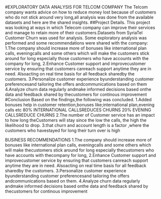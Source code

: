 #EXPLORATORY DATA ANALYSIS FOR TELCOM COMPANY
The Telcom company wants advice on how to reduce money lost because of customers who do not stick around very long,all analysis was done from the available datasets and here are the shared insights.
##Project Details.
This project was looking at ways in which Telecom company can improve their services and manage to retain more of their customers.Datasets from SyriaTel Customer Churn was used for analysis.
Some exploratory analysis was performed and some recommendations were shared with the company:
1.The company should increase more of bonuses like international plan calls, eveningcalls and some others which will make the customers stick around for long especially those customers who have accounts with the company for long,
2.Enhance Customer support and improvecustomer service by ensuring that customers canreach support anytime they are in need. Alsoacting on real time basis for all feedback sharedby the customers.
3.Personalize
customer experience byunderstanding customer preferencesand tailoring the offers andcommunications based on them
4.Analyze churn data regularly andmake informed decisions based onthe data and feedback shared by thecustomers for continous improvement
#Conclusion
Based on the findings,the following was concluded.
1.Added bonuses help in customer retention,bonuses like;international plan,evening calls etc
80% INTERNATIONAL CALLSREDUCES CHURNS
20% EVENING CALLSREDUCE CHURNS
2.The number of Customer service has an impact to how long theCustomers will stay since the low the calls, the high the likelihood to drop.
3.that churn and account length is a factor ,where the customers who havestayed for long their turn over is high










BUSINESS RECOMMENDATIONS
1.The company should increase more of bonuses like international plan calls, eveningcalls and some others which will make thecustomers stick around for long especially thecustomers who have accounts with thecompany for long,
2.Enhance Customer support and improvecustomer service by ensuring that customers canreach support anytime they are in need. Alsoacting on real time basis for all feedback sharedby the customers.
3.Personalize customer experience byunderstanding customer preferencesand tailoring the offers andcommunications based on them.
4.Analyze churn data regularly andmake informed decisions based onthe data and feedback shared by thecustomers for continous improvement
